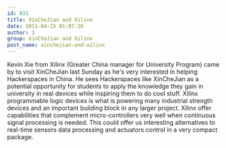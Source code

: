 ```yaml
---
id: 831
title: XinCheJian and Xilinx
date: 2011-04-15 01:07:26
author: 3
group: XinCheJian and Xilinx
post_name: xinchejian-and-xilinx
---
```


Kevin Xie from Xilinx (Greater China manager for University Program) came by to visit XinCheJian last Sunday as he's very interested in helping Hackerspaces in China. He sees Hackerspaces like XinCheJian as a potential opportunity for students to apply the knowledge they gain in university in real devices while inspiring them to do cool stuff. Xilinx programmable logic devices is what is powering many industrial strength devices and an important building block in any larger project. Xilinx offer capabilities that complement micro-controllers very well when continuous signal processing is needed. This could offer us interesting alternatives to real-time sensors data processing and actuators control in a very compact package.